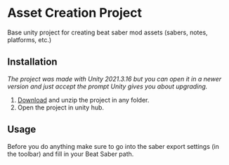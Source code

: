 # Asset Creation Project
Base unity project for creating beat saber mod assets (sabers, notes, platforms, etc.)  

## Installation
*The project was made with Unity 2021.3.16 but you can open it in a newer version and just accept the prompt Unity gives you about upgrading.*

1) [Download](https://codeload.github.com/ToniMacaroni/AssetCreationProject/zip/refs/heads/2021-BS1.29) and unzip the project in any folder.
2) Open the project in unity hub.

## Usage
Before you do anything make sure to go into the saber export settings (in the toolbar) and fill in your Beat Saber path.
